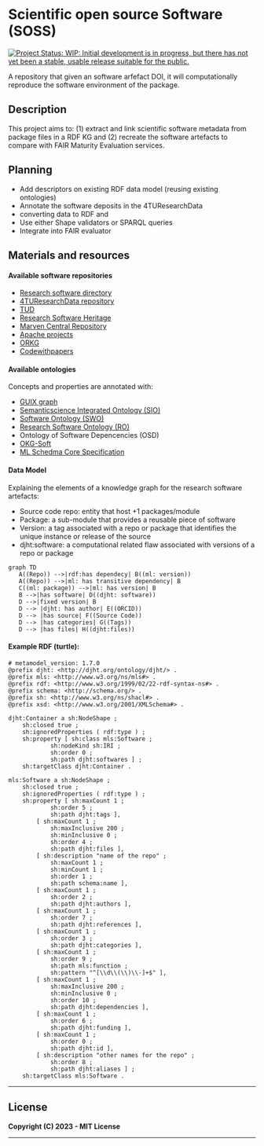 # Scientific open source Software (SOSS)

[![Project Status: WIP: Initial development is in progress, but there has not yet been a stable, usable release suitable for the public.](https://www.repostatus.org/badges/latest/wip.svg)](https://www.repostatus.org/#wip)

A repository that given an software arfefact DOI, it will computationally reproduce the software environment of the package.

## Description

This project aims to: (1) extract and link scientific software metadata from package files in a RDF KG and (2) recreate the software artefacts to compare with FAIR Maturity Evaluation services.


## Planning

- Add descriptors on existing RDF data model (reusing existing ontologies)
- Annotate the software deposits in the 4TUResearchData
- converting data to RDF and 
- Use either Shape validators or SPARQL queries
- Integrate into FAIR evaluator


## Materials and resources

#### Available software repositories
* [Research software directory]()
* [4TUResearchData repository]()
* [TUD]()
* [Research Software Heritage]()
* [Marven Central Repository]()
* [Apache projects](https://projects.apache.org/)
* [ORKG](https://orkg.org)
* [Codewithpapers](https://paperswithcode.com/)


#### Available ontologies

Concepts and properties are annotated with:
* [GUIX graph](https://guix.gnu.org/manual/en/html_node/Invoking-guix-graph.html)
* [Semanticscience Integrated Ontology (SIO)](https://bioportal.bioontology.org/ontologies/SIO/)
* [Software Ontology (SWO)](https://www.ebi.ac.uk/ols/ontologies/swo)
* [Research Software Ontology (RO)](https://wf4ever.github.io/)
* Ontology of Software Depencencies (OSD)
* [OKG-Soft](https://ieeexplore.ieee.org/document/9041835)
* [ML Schedma Core Specification](http://ml-schema.github.io/documentation/ML%20Schema.html)

#### Data Model
Explaining the elements of a knowledge graph for the research software artefacts:
* Source code repo: entity that host +1 packages/module
* Package: a sub-module that provides a reusable piece of software
* Version: a tag associated with a repo or package that identifies the unique instance or release of the source
* djht:software: a computational related flaw associated with versions of a repo or package 
<!-- has version: a one-to-many relationship between package and version
has STAR: a one-to-many relationship between version and STAR
has fixed version: (if any) a one-to-many relationship between STAR and fixed version
has dependency:
has transitive dependency -->
```mermaid
graph TD
   A((Repo)) -->|rdf:has dependecy| B((ml: version))
   A((Repo)) -->|ml: has transitive dependency| B
   C((ml: package)) -->|ml: has version| B
   B -->|has software| D((djht: software))
   D -->|fixed version| B
   D --> |djht: has author| E((ORCID))
   D --> |has source| F((Source Code))
   D --> |has categories| G((Tags))
   D --> |has files| H((djht:files))
```

#### Example RDF (turtle):

```ttl
# metamodel_version: 1.7.0
@prefix djht: <http://djht.org/ontology/djht/> .
@prefix mls: <http://www.w3.org/ns/mls#> .
@prefix rdf: <http://www.w3.org/1999/02/22-rdf-syntax-ns#> .
@prefix schema: <http://schema.org/> .
@prefix sh: <http://www.w3.org/ns/shacl#> .
@prefix xsd: <http://www.w3.org/2001/XMLSchema#> .

djht:Container a sh:NodeShape ;
    sh:closed true ;
    sh:ignoredProperties ( rdf:type ) ;
    sh:property [ sh:class mls:Software ;
            sh:nodeKind sh:IRI ;
            sh:order 0 ;
            sh:path djht:softwares ] ;
    sh:targetClass djht:Container .

mls:Software a sh:NodeShape ;
    sh:closed true ;
    sh:ignoredProperties ( rdf:type ) ;
    sh:property [ sh:maxCount 1 ;
            sh:order 5 ;
            sh:path djht:tags ],
        [ sh:maxCount 1 ;
            sh:maxInclusive 200 ;
            sh:minInclusive 0 ;
            sh:order 4 ;
            sh:path djht:files ],
        [ sh:description "name of the repo" ;
            sh:maxCount 1 ;
            sh:minCount 1 ;
            sh:order 1 ;
            sh:path schema:name ],
        [ sh:maxCount 1 ;
            sh:order 2 ;
            sh:path djht:authors ],
        [ sh:maxCount 1 ;
            sh:order 7 ;
            sh:path djht:references ],
        [ sh:maxCount 1 ;
            sh:order 3 ;
            sh:path djht:categories ],
        [ sh:maxCount 1 ;
            sh:order 9 ;
            sh:path mls:function ;
            sh:pattern "^[\\d\\(\\)\\-]+$" ],
        [ sh:maxCount 1 ;
            sh:maxInclusive 200 ;
            sh:minInclusive 0 ;
            sh:order 10 ;
            sh:path djht:dependencies ],
        [ sh:maxCount 1 ;
            sh:order 6 ;
            sh:path djht:funding ],
        [ sh:maxCount 1 ;
            sh:order 0 ;
            sh:path djht:id ],
        [ sh:description "other names for the repo" ;
            sh:order 8 ;
            sh:path djht:aliases ] ;
    sh:targetClass mls:Software .
```
---
## License

**Copyright (C) 2023 - MIT License**



---
